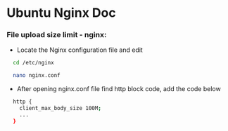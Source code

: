
# Ubuntu Nginx Doc



### File upload size limit - nginx:

- Locate the Nginx configuration file and edit

```bash
  cd /etc/nginx
```
```bash
  nano nginx.conf
```

- After opening nginx.conf file find http block code, add the code below

```bash
  http {
    client_max_body_size 100M;
    ...
  }
```
